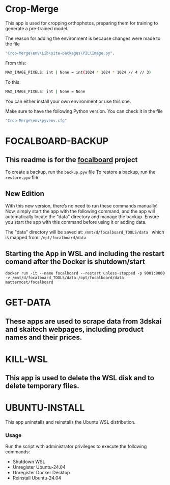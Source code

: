 # Crop-Merge
This app is used for cropping orthophotos, preparing them for training to generate a pre-trained model.

The reason for adding the environment is because changes were made to the file 
```bash
"Crop-Merge\env\Lib\site-packages\PIL\Image.py".
```

From this:
```bash
MAX_IMAGE_PIXELS: int | None = int(1024 * 1024 * 1024 // 4 // 3)
```

To this:
```bash
MAX_IMAGE_PIXELS: int | None = None
```

You can either install your own environment or use this one.

Make sure to have the following Python version. You can check it in the file 
```bash
"Crop-Merge\env\pyvenv.cfg"
 ```

# FOCALBOARD-BACKUP
## This readme is for the [focalboard](https://github.com/mattermost-community/focalboard) project

To create a backup, run the `backup.pyw` file
To restore a backup, run the `restore.pyw` file

## New Edition

With this new version, there’s no need to run these commands manually! Now, simply start the app with the following command, and the app will automatically locate the "data" directory and manage the backup.
Ensure you start the app with this command before using it or adding data.

The "data" directory will be saved at: `/mnt/d/focalboard_TOOLS/data ` which is mapped from: `/opt/focalboard/data `

## Starting the App in WSL and including the restart comand after the Docker is shutdown/start

```
docker run -it --name focalboard --restart unless-stopped -p 9001:8000 -v /mnt/d/focalboard_TOOLS/data:/opt/focalboard/data mattermost/focalboard
```

# GET-DATA
## These apps are used to scrape data from 3dskai and skaitech webpages, including product names and their prices.


# KILL-WSL
## This app is used to delete the WSL disk and to delete temporary files.


# UBUNTU-INSTALL
This app uninstalls and reinstalls the Ubuntu WSL distribution.

### Usage

Run the script with administrator privileges to execute the following commands:
- Shutdown WSL
- Unregister Ubuntu-24.04
- Unregister Docker Desktop
- Reinstall Ubuntu-24.04